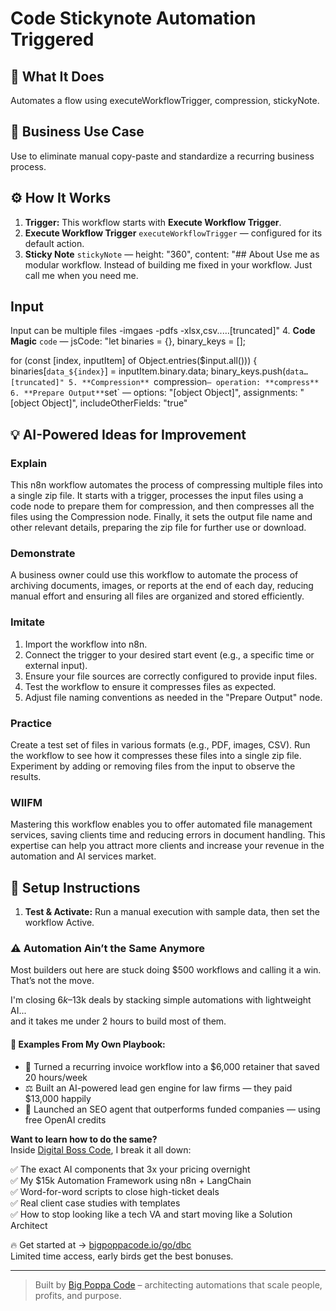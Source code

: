 # Code Stickynote Automation Triggered
  ## 🚀 What It Does
  Automates a flow using executeWorkflowTrigger, compression, stickyNote.
  
  ## 💼 Business Use Case
  Use to eliminate manual copy-paste and standardize a recurring business process.
  
  ## ⚙️ How It Works
  1. **Trigger:** This workflow starts with **Execute Workflow Trigger**.
  2. **Execute Workflow Trigger** `executeWorkflowTrigger` — configured for its default action.
3. **Sticky Note** `stickyNote` — height: "360", content: "## About
Use me as modular workflow. Instead of building me fixed in your workflow. Just call me when you need me.


## Input
Input can be multiple files 
-imgaes
-pdfs
-xlsx,csv..…[truncated]"
4. **Code Magic** `code` — jsCode: "let binaries = {}, binary_keys = [];

for (const [index, inputItem] of Object.entries($input.all())) {
  binaries[`data_${index}`] = inputItem.binary.data;
  binary_keys.push(`data…[truncated]"
5. **Compression** `compression` — operation: **compress**
6. **Prepare Output** `set` — options: "[object Object]", assignments: "[object Object]", includeOtherFields: "true"
  
  ## 💡 AI-Powered Ideas for Improvement
  ### Explain
This n8n workflow automates the process of compressing multiple files into a single zip file. It starts with a trigger, processes the input files using a code node to prepare them for compression, and then compresses all the files using the Compression node. Finally, it sets the output file name and other relevant details, preparing the zip file for further use or download.

### Demonstrate
A business owner could use this workflow to automate the process of archiving documents, images, or reports at the end of each day, reducing manual effort and ensuring all files are organized and stored efficiently.

### Imitate
1. Import the workflow into n8n.
2. Connect the trigger to your desired start event (e.g., a specific time or external input).
3. Ensure your file sources are correctly configured to provide input files.
4. Test the workflow to ensure it compresses files as expected.
5. Adjust file naming conventions as needed in the "Prepare Output" node.

### Practice
Create a test set of files in various formats (e.g., PDF, images, CSV). Run the workflow to see how it compresses these files into a single zip file. Experiment by adding or removing files from the input to observe the results.

### WIIFM
Mastering this workflow enables you to offer automated file management services, saving clients time and reducing errors in document handling. This expertise can help you attract more clients and increase your revenue in the automation and AI services market.
  
  ## 🔧 Setup Instructions
  1. **Test & Activate:** Run a manual execution with sample data, then set the workflow Active.
  
### ⚠️ Automation Ain’t the Same Anymore

Most builders out here are stuck doing $500 workflows and calling it a win.  
That’s not the move.  

I'm closing $6k–$13k deals by stacking simple automations with lightweight AI...  
and it takes me under 2 hours to build most of them.

#### 🧠 Examples From My Own Playbook:
- 🔁 Turned a recurring invoice workflow into a $6,000 retainer that saved 20 hours/week  
- ⚖️ Built an AI-powered lead gen engine for law firms — they paid $13,000 happily  
- 🚀 Launched an SEO agent that outperforms funded companies — using free OpenAI credits  

**Want to learn how to do the same?**  
Inside [Digital Boss Code](https://bigpoppacode.io/go/dbc), I break it all down:

✅ The exact AI components that 3x your pricing overnight  
✅ My $15k Automation Framework using n8n + LangChain  
✅ Word-for-word scripts to close high-ticket deals  
✅ Real client case studies with templates  
✅ How to stop looking like a tech VA and start moving like a Solution Architect  

🔥 Get started at → [bigpoppacode.io/go/dbc](https://bigpoppacode.io/go/dbc)  
Limited time access, early birds get the best bonuses.

---
> Built by [Big Poppa Code](https://bigpoppacode.io) – architecting automations that scale people, profits, and purpose.
  